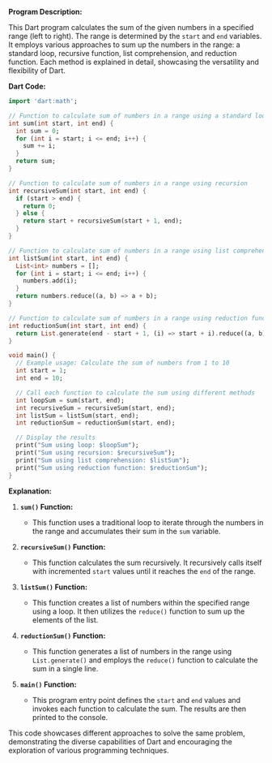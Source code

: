 **Program Description:**

This Dart program calculates the sum of the given numbers in a specified range (left to right). The range is determined by the `start` and `end` variables. It employs various approaches to sum up the numbers in the range: a standard loop, recursive function, list comprehension, and reduction function. Each method is explained in detail, showcasing the versatility and flexibility of Dart.

**Dart Code:**

```dart
import 'dart:math';

// Function to calculate sum of numbers in a range using a standard loop
int sum(int start, int end) {
  int sum = 0;
  for (int i = start; i <= end; i++) {
    sum += i;
  }
  return sum;
}

// Function to calculate sum of numbers in a range using recursion
int recursiveSum(int start, int end) {
  if (start > end) {
    return 0;
  } else {
    return start + recursiveSum(start + 1, end);
  }
}

// Function to calculate sum of numbers in a range using list comprehension
int listSum(int start, int end) {
  List<int> numbers = [];
  for (int i = start; i <= end; i++) {
    numbers.add(i);
  }
  return numbers.reduce((a, b) => a + b);
}

// Function to calculate sum of numbers in a range using reduction function
int reductionSum(int start, int end) {
  return List.generate(end - start + 1, (i) => start + i).reduce((a, b) => a + b);
}

void main() {
  // Example usage: Calculate the sum of numbers from 1 to 10
  int start = 1;
  int end = 10;

  // Call each function to calculate the sum using different methods
  int loopSum = sum(start, end);
  int recursiveSum = recursiveSum(start, end);
  int listSum = listSum(start, end);
  int reductionSum = reductionSum(start, end);

  // Display the results
  print("Sum using loop: $loopSum");
  print("Sum using recursion: $recursiveSum");
  print("Sum using list comprehension: $listSum");
  print("Sum using reduction function: $reductionSum");
}

```

**Explanation:**

1. **`sum()` Function:**

   - This function uses a traditional loop to iterate through the numbers in the range and accumulates their sum in the `sum` variable.

2. **`recursiveSum()` Function:**

   - This function calculates the sum recursively. It recursively calls itself with incremented `start` values until it reaches the `end` of the range.

3. **`listSum()` Function:**

   - This function creates a list of numbers within the specified range using a loop. It then utilizes the `reduce()` function to sum up the elements of the list.

4. **`reductionSum()` Function:**

   - This function generates a list of numbers in the range using `List.generate()` and employs the `reduce()` function to calculate the sum in a single line.

5. **`main()` Function:**

   - This program entry point defines the `start` and `end` values and invokes each function to calculate the sum. The results are then printed to the console.

This code showcases different approaches to solve the same problem, demonstrating the diverse capabilities of Dart and encouraging the exploration of various programming techniques.